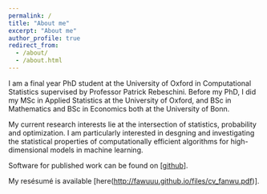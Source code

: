 ```yaml
---
permalink: /
title: "About me"
excerpt: "About me"
author_profile: true
redirect_from: 
  - /about/
  - /about.html
---
```

I am a final year PhD student at the University of Oxford in Computational Statistics supervised by Professor Patrick Rebeschini. Before my PhD, I did my MSc in Applied Statistics at the University of Oxford, and BSc in Mathematics and BSc in Economics both at the University of Bonn.

My current research interests lie at the intersection of statistics, probability and optimization. I am particularly interested in desgning and investigating the statistical properties of computationally efficient algorithms for high-dimensional models in machine learning. 

Software for published work can be found on [[github](https://github.com/fawuuu)].

My resésumé is available [here(http://fawuuu.github.io/files/cv_fanwu.pdf)].
